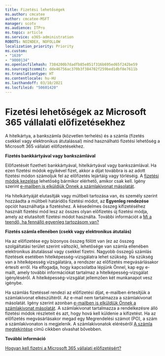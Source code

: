 ```yaml
---
title: Fizetési lehetőségek
ms.author: cmcatee
author: cmcatee-MSFT
manager: scotv
ms.audience: ITPro
ms.topic: article
ms.service: o365-administration
ROBOTS: NOINDEX, NOFOLLOW
localization_priority: Priority
ms.custom:
- "1639"
- "9000134"
ms.openlocfilehash: 7384200b7dadfb85e851f316b695ed65f242be59
ms.sourcegitcommit: dde46756ac370b3f384702f259bed1dbf8e7611b
ms.translationtype: HT
ms.contentlocale: hu-HU
ms.lasthandoff: 03/10/2021
ms.locfileid: "50601420"
---
```

# <a name="payment-options-for-microsoft-365-for-business-subscriptions"></a>Fizetési lehetőségek az Microsoft 365 vállalati előfizetésekhez
  
A hitelkártya, a bankszámla (közvetlen terhelés) és a számla (fizetés csekkel vagy elektronikus átutalással) mind használható fizetési lehetőség a Microsoft 365 vállalati előfizetésekhez.
  
**Fizetés bankkártyával vagy bankszámlával**
  
Előfizetését fizetheti bankkártyával, hitelkártyával vagy bankszámlával. Ha ezen fizetési módok egyikével fizet, akkor a díjat továbbra is az adott fizetési módon számoljuk fel az előfizetés lejártáig vagy törléséig. A [fizetési módok kezelése](https://docs.microsoft.com/microsoft-365/commerce/billing-and-payments/manage-payment-methods) lehetőség bármikor elérhető, amikor csak kell. Igény szerint [e-mailben is elküldjük Önnek a számlakivonat másolatát](https://docs.microsoft.com/microsoft-365/commerce/billing-and-payments/view-your-bill-or-invoice#receive-a-copy-of-your-billing-statement-in-email).

Ha hitelkártyáját elutasítják vagy múltbeli tartozása van, és személy szerint hozzáadta a múltbeli határidős fizetési módot, az **Egyenleg rendezése** opciót használhatja a fizetéshez. A késedelmes összeg kifizetéséhez használt fizetési mód lesz az összes olyan előfizetés új fizetési módja, amely az elutasított fizetési módot használta. További információt a [Mi a teendő, ha fennálló egyenleg tartozásom van?](https://docs.microsoft.com/microsoft-365/commerce/billing-and-payments/pay-for-your-subscription#what-if-i-have-an-outstanding-balance)

**Fizetés számla ellenében (csekk vagy elektronikus átutalás)**
  
Ha az előfizetése egy bizonyos összeg fölött van (ez az összeg szolgáltatási terület szerint változik), lehetősége van számla ellenében elektronikus átutalással vagy csekkel fizetni. Nagyobb összegű számlás fizetések esetében hitelképesség-vizsgálatra lehet szükség. Ha szükség van a hitelképesség vizsgálatára, a rendszer az előfizetés megvásárlásakor értesíti erről. Ha elfogadja, hogy kapcsolatba lépjünk Önnel, kap egy e-mailt, amely további információkat tartalmaz a hitelképesség-vizsgálat igényléséről. A hitelképesség-vizsgálat jellemzően két munkanapot vesz igénybe.

Ha számlás fizetéssel rendezi az előfizetési díjat, e-mailben értesítjük a számlakivonat elkészültéről. Az e-mail nem tartalmazza a számlakivonat másolatát. Igény szerint azonban [e-mailben is elküldjük Önnek a számlakivonat másolatát](https://docs.microsoft.com/microsoft-365/commerce/billing-and-payments/view-your-bill-or-invoice#receive-a-copy-of-your-billing-statement-in-email). A számlakivonat tartalmazza a rendelkezésre álló fizetési módok részleteit és azt, hogy hová kell küldenie a kifizetést. Ha az előfizetés megvásárlásakor megad egy Megrendelési számot (PO), a szám a számlakivonaton is megjelenik. A számlakivonatok eléréséről [A számla megtekintése](https://docs.microsoft.com/microsoft-365/commerce/billing-and-payments/view-your-bill-or-invoice) című cikkben olvashat bővebben.
  
**További információ**
  
[Hogyan kell fizetni a Microsoft 365 vállalati előfizetésért?](https://docs.microsoft.com/microsoft-365/commerce/billing-and-payments/pay-for-your-subscription)